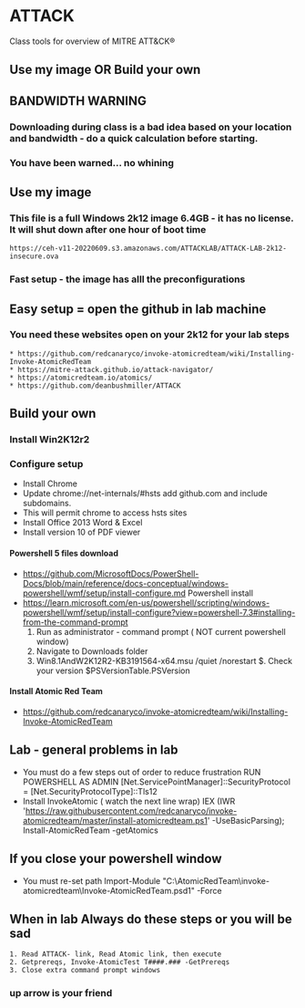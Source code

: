# ATTACK
Class tools for overview of MITRE ATT&amp;CK®

## Use my image OR Build your own

## BANDWIDTH WARNING
### Downloading during class is a bad idea based on your location and bandwidth - do a quick calculation before starting.
### You have been warned... no whining
## Use my image
### This file is a full Windows 2k12 image 6.4GB - it has no license. It will shut down after one hour of boot time
	https://ceh-v11-20220609.s3.amazonaws.com/ATTACKLAB/ATTACK-LAB-2k12-insecure.ova
### Fast setup - the image has alll the preconfigurations
## Easy setup = open the github in lab machine
### You need these websites open on your 2k12 for your lab steps
	* https://github.com/redcanaryco/invoke-atomicredteam/wiki/Installing-Invoke-AtomicRedTeam
	* https://mitre-attack.github.io/attack-navigator/
	* https://atomicredteam.io/atomics/
	* https://github.com/deanbushmiller/ATTACK
## Build your own
### Install Win2K12r2

### Configure setup
*	Install Chrome
*	Update chrome://net-internals/#hsts add github.com and include subdomains.
*	This will permit chrome to access hsts sites
*	Install Office 2013 Word & Excel
*	Install version 10 of PDF viewer 
#### Powershell 5 files download 
*	https://github.com/MicrosoftDocs/PowerShell-Docs/blob/main/reference/docs-conceptual/windows-powershell/wmf/setup/install-configure.md
	Powershell install 
*	https://learn.microsoft.com/en-us/powershell/scripting/windows-powershell/wmf/setup/install-configure?view=powershell-7.3#installing-from-the-command-prompt
	1. Run as administrator - command prompt ( NOT current powershell window)
	2. Navigate to Downloads folder
	3. Win8.1AndW2K12R2-KB3191564-x64.msu /quiet /norestart
	$. Check your version $PSVersionTable.PSVersion
#### Install Atomic Red Team
*	https://github.com/redcanaryco/invoke-atomicredteam/wiki/Installing-Invoke-AtomicRedTeam

## Lab - general problems in lab 
*	You must do a few steps out of order to reduce frustration RUN POWERSHELL AS ADMIN
	[Net.ServicePointManager]::SecurityProtocol = [Net.SecurityProtocolType]::Tls12
*	Install InvokeAtomic ( watch the next line wrap)
	IEX (IWR 'https://raw.githubusercontent.com/redcanaryco/invoke-atomicredteam/master/install-atomicredteam.ps1' -UseBasicParsing); Install-AtomicRedTeam -getAtomics
## If you close your powershell window
*	You must re-set path
		Import-Module "C:\AtomicRedTeam\invoke-atomicredteam\Invoke-AtomicRedTeam.psd1" -Force
	
## When in lab  Always do these steps or you will be sad
	1. Read ATTACK- link, Read Atomic link, then execute
	2. Getprereqs, Invoke-AtomicTest T####.### -GetPrereqs
	3. Close extra command prompt windows
### up arrow is your friend

